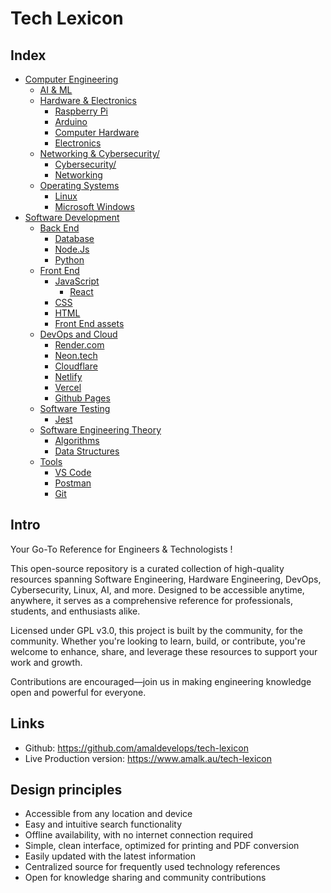 # Tech Lexicon

## Index

- [Computer Engineering](./computer-engineering/README.md)
  - [AI & ML](./computer-engineering/ai-ml/)
  - [Hardware & Electronics](./computer-engineering/hardware-electronics/)
    - [Raspberry Pi](./computer-engineering/hardware-electronics/raspberrypi/)
    - [Arduino](./computer-engineering/hardware-electronics/arduino/)
    - [Computer Hardware](./computer-engineering/hardware-electronics/computer-hardware/)
    - [Electronics](./computer-engineering/hardware-electronics/computer-hardware/)
  - [Networking & Cybersecurity/](./computer-engineering/networking-cybersecurity/)
    - [Cybersecurity/](./computer-engineering/networking-cybersecurity/cybersecurity/)
    - [Networking](./computer-engineering/networking-cybersecurity/networking/)
  - [Operating Systems](./computer-engineering/operating-systems/)
    - [Linux](./computer-engineering/operating-systems/linux/)
    - [Microsoft Windows](./computer-engineering/operating-systems/microsoft-windows/)
- [Software Development](./software-development/README.md)
  - [Back End](./software-development/backend/)
    - [Database](./software-development/backend/database/)
    - [Node.Js](./software-development/backend/nodejs/)
    - [Python](./software-development/backend/python/)
  - [Front End](./software-development/frontend/)
    - [JavaScript](./software-development/frontend/javascript/)
      - [React](./software-development/frontend/javascript/react/)
    - [CSS](./software-development/frontend/css/)
    - [HTML](./software-development/frontend/html/)
    - [Front End assets](./software-development/frontend/assets/)
  - [DevOps and Cloud](./software-development/devops-cloud/)
    - [Render.com](./software-development/devops-cloud/cloud-providers/render-com.md)
    - [Neon.tech](./software-development/devops-cloud/cloud-providers/neon-tech.md)
    - [Cloudflare](./software-development/devops-cloud/cloud-providers/cloudflare.md)
    - [Netlify](./software-development/devops-cloud/cloud-providers/netlify.md)
    - [Vercel](./software-development/devops-cloud/cloud-providers/vercel.md)
    - [Github Pages](./software-development/devops-cloud/cloud-providers/github-pages.md)
  - [Software Testing](./software-development/testing/)
    - [Jest](./software-development/testing/jest/)
  - [Software Engineering Theory](./software-development/theory/)
    - [Algorithms](./software-development/theory/algorithms/)
    - [Data Structures](./software-development/theory/data-structures/)
  - [Tools](./software-development/tools/)
    - [VS Code](./software-development/tools/vscode/)
    - [Postman](./software-development/tools/postman.md)
    - [Git](./software-development/tools/git/)

## Intro

Your Go-To Reference for Engineers & Technologists !

This open-source repository is a curated collection of high-quality resources spanning Software Engineering, Hardware Engineering, DevOps, Cybersecurity, Linux, AI, and more. Designed to be accessible anytime, anywhere, it serves as a comprehensive reference for professionals, students, and enthusiasts alike.

Licensed under GPL v3.0, this project is built by the community, for the community. Whether you're looking to learn, build, or contribute, you're welcome to enhance, share, and leverage these resources to support your work and growth.

Contributions are encouraged—join us in making engineering knowledge open and powerful for everyone.

## Links

- Github: https://github.com/amaldevelops/tech-lexicon
- Live Production version: https://www.amalk.au/tech-lexicon

## Design principles

- Accessible from any location and device
- Easy and intuitive search functionality
- Offline availability, with no internet connection required
- Simple, clean interface, optimized for printing and PDF conversion
- Easily updated with the latest information
- Centralized source for frequently used technology references
- Open for knowledge sharing and community contributions
